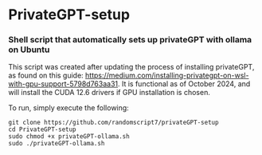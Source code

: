 # PrivateGPT-setup
### Shell script that automatically sets up privateGPT with ollama on Ubuntu

This script was created after updating the process of installing privateGPT, as found on this guide: https://medium.com/installing-privategpt-on-wsl-with-gpu-support-5798d763aa31.
It is functional as of October 2024, and will install the CUDA 12.6 drivers if GPU installation is chosen.

To run, simply execute the following:
```
git clone https://github.com/randomscript7/privateGPT-setup
cd PrivateGPT-setup
sudo chmod +x privateGPT-ollama.sh
sudo ./privateGPT-ollama.sh
```
